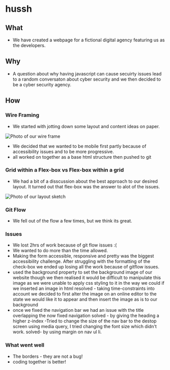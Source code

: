 # hussh

## What
- We have created a webpage for a fictional digital agency featuring us as the developers.

## Why
- A question about why having javascript can cause secuirty issues lead to a random conversaton about cyber security and we then decided to be a cyber security agency.

## How
### Wire Framing
- We started with jotting down some layout and content ideas on paper.

![Photo of our wire frame](https://imgur.com/a/xiUWJNw)

- We decided that we wanted to be mobile first partly because of accessibility issues and to be more progressive.
- all worked on together as a base html structure then pushed to git

### Grid within a Flex-box vs Flex-box within a grid
- We had a bit of a disscussion about the best approach to our desired layout. It turned out that flex-box was the answer to alot of the issues.

![Photo of our layout sketch](https://imgur.com/YOt0bIB)

### Git Flow
- We fell out of the flow a few times, but we think its great.

### Issues
- We lost 2hrs of work because of git flow issues :(
- We wanted to do more than the time allowed.
- Making the form accessible, responsive and pretty was the biggest accessibility challenge. After struggling with the formatting of the check-box we ended up losing all the work because of gitflow issues.
- used the background property to set the background image of our website though we then realised it would be difficult to manipulate this image as we were unable to apply css styling to it in the way we could if we inserted an image in html
        resolved - taking time-constraints into account we decided to first alter the image on an online editor to the state we would like it to appear and then insert the image as is to our background
- once we fixed the navigation bar we had an issue with the title overlapping the now fixed navigation
     solved - by giving the heading a higher z-index
-Tried to change the size of the nav bar to the destop screen using media query, I tried changing the font size which didn't work.
solved- by using margin on nav ul li.

### What went well
- The borders - they are not a bug!
- coding together is better!

